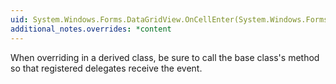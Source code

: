```yaml
---
uid: System.Windows.Forms.DataGridView.OnCellEnter(System.Windows.Forms.DataGridViewCellEventArgs)
additional_notes.overrides: *content
---
```


<p>When overriding <xref href="System.Windows.Forms.DataGridView.OnCellEnter(System.Windows.Forms.DataGridViewCellEventArgs)"></xref> in a derived class, be sure to call the base class's <xref href="System.Windows.Forms.DataGridView.OnCellEnter(System.Windows.Forms.DataGridViewCellEventArgs)"></xref> method so that registered delegates receive the event.</p>


